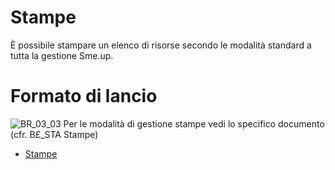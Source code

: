 # Stampe
È possibile stampare un elenco di risorse secondo le modalità standard a tutta la gestione Sme.up.
# Formato di lancio
![BR_03_03](https://doc.smeup.com/immagini/MBDOC_OGG-P_BRRI51/BR_03_03.png)
Per le modalità di gestione stampe vedi lo specifico documento (cfr. B£_STA Stampe)
- [Stampe](Sorgenti/DOC_OPE/TA/B£AMO/B£_STA)

